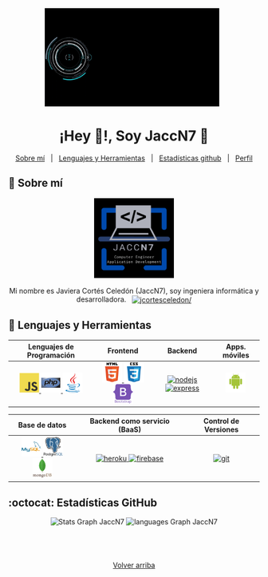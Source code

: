 <div align="center" id="top"> 
  <img src="./img/app.gif" alt="JaccN7Profile" width="350"/>
  &#xa0;

  <h1 align="center">¡Hey 👋!, Soy JaccN7 👾</h1>
</div>
<!-- Status -->

<!-- <h4 align="center"> 
	🚧  MiPerfilGithub 🚀 Under construction...  🚧
</h4> 

<hr> -->

<p align="center">
  <a href="#dart-sobre-mí">Sobre mí</a> &#xa0; | &#xa0; 
  <a href="#rocket-lenguajes-y-herramientas">Lenguajes y Herramientas</a> &#xa0; | &#xa0;
  <a href="#octocat-estadísticas-github">Estadísticas github</a> &#xa0; | &#xa0;
  <a href="https://github.com/JaccN7](https://www.linkedin.com/in/jcortesceledon/" target="_blank">Perfil</a>
</p>

## :dart: Sobre mí ##
<!-- imagen circular-->

<div>
	<p align="center"><img src="./img/JaccN7.png" alt="JaccN7" width="160" height="160"/></p>  
	<p align="center">Mi nombre es Javiera Cortés Celedón (JaccN7), soy ingeniera informática y desarrolladora. &nbsp;   
		<a href="https://www.linkedin.com/in/jcortesceledon/" target="blank"><img align="center" src="https://raw.githubusercontent.com/rahuldkjain/github-profile-readme-generator/master/src/images/icons/Social/linked-in-alt.svg" alt="jcortesceledon/" height="15" width="15" /></a>
	</p>
</div>

## :rocket: Lenguajes y Herramientas ##

<div align="center">
	<table> 
		<thead>
			<tr>
				<th>Lenguajes de Programación</th>
				<th>Frontend</th>
				<th>Backend</th>
				<th>Apps. móviles</th>
			</tr>
		</thead>
		<tbody>
			<tr>
				<td align="center">
					<a href="https://developer.mozilla.org/en-US/docs/Web/JavaScript" target="_blank" rel="noreferrer"> 
						<img src="https://raw.githubusercontent.com/devicons/devicon/master/icons/javascript/javascript-original.svg" alt="javascript" width="40" height="40"/> 
					</a> 
					<a href="https://www.php.net" target="_blank" rel="noreferrer"> 
						<img src="https://raw.githubusercontent.com/devicons/devicon/master/icons/php/php-original.svg" alt="php" width="40" height="40"/> 
					</a>
					<a href="https://www.java.com" target="_blank" rel="noreferrer"> 
						<img src="https://raw.githubusercontent.com/devicons/devicon/master/icons/java/java-original.svg" alt="java" width="40" height="40"/> 
					</a>
				</td>
				<td align="center">
					<a href="https://www.w3.org/html/" target="_blank" rel="noreferrer"> 
						<img src="https://raw.githubusercontent.com/devicons/devicon/master/icons/html5/html5-original-wordmark.svg" alt="html5" width="40" height="40"/> 
					</a> 
					<a href="https://www.w3schools.com/css/" target="_blank" rel="noreferrer"> 
						<img src="https://raw.githubusercontent.com/devicons/devicon/master/icons/css3/css3-original-wordmark.svg" alt="css3" width="40" height="40"/> 
					</a> 
					<a href="https://getbootstrap.com" target="_blank" rel="noreferrer"> 
						<img src="https://raw.githubusercontent.com/devicons/devicon/master/icons/bootstrap/bootstrap-plain-wordmark.svg" alt="bootstrap" width="40" height="40"/> 
					</a>
				</td>
				<td align="center">
					<a href="https://nodejs.org" target="_blank" rel="noreferrer"> 
						<img src="https://ugeek.github.io/blog/images-blog/node.png" alt="nodejs" width="40" height="40"/> 
					</a> 
					<a href="https://expressjs.com" target="_blank" rel="noreferrer"> 
						<img src="https://progsoft.net/images/expressjs-icon-f4b1ca110af85bc084ca10fad689ab5488db40c7.png" alt="express" width="40" height="40"/> 
					</a>
				</td>
				<td align="center">
				<a href="https://developer.android.com" target="_blank" rel="noreferrer"> 
					<img src="https://raw.githubusercontent.com/devicons/devicon/master/icons/android/android-original-wordmark.svg" alt="android" width="40" height="40"/> 
				</a>
				</td>
			</tr>
		</tbody>
	</table>
</div>

<div align="center">
	<table>
		<thead>
			<tr>
				<th>Base de datos</th>
				<th>Backend como servicio (BaaS)</th>
				<th>Control de Versiones</th>
			</tr>
		</thead>
		<tbody>
			<tr>
				<td align="center">
					<a href="https://www.mysql.com/" target="_blank" rel="noreferrer"> 
						<img src="https://raw.githubusercontent.com/devicons/devicon/master/icons/mysql/mysql-original-wordmark.svg" alt="mysql" width="40" height="40"/> 
					</a> 
					<a href="https://www.postgresql.org" target="_blank" rel="noreferrer"> 
						<img src="https://raw.githubusercontent.com/devicons/devicon/master/icons/postgresql/postgresql-original-wordmark.svg" alt="postgresql" width="40" height="40"/> 
					</a> 
					<a href="https://www.mongodb.com/" target="_blank" rel="noreferrer"> 
						<img src="https://raw.githubusercontent.com/devicons/devicon/master/icons/mongodb/mongodb-original-wordmark.svg" alt="mongodb" width="40" height="40"/> 
					</a> 
				</td>
				<td align="center">
					<a href="https://heroku.com" target="_blank" rel="noreferrer"> 
						<img src="https://www.vectorlogo.zone/logos/heroku/heroku-icon.svg" alt="heroku" width="40" height="40"/> 
					</a> 
					<a href="https://firebase.google.com/" target="_blank" rel="noreferrer"> 
						<img src="https://www.vectorlogo.zone/logos/firebase/firebase-icon.svg" alt="firebase" width="40" height="40"/> 
					</a> 
				</td>
				<td align="center">
					<a href="https://git-scm.com/" target="_blank" rel="noreferrer"> 
						<img src="https://www.vectorlogo.zone/logos/git-scm/git-scm-icon.svg" alt="git" width="40" height="40"/> 
					</a> 
				</td>
			</tr>
		</tbody>
	</table>
</div>

## :octocat: Estadísticas GitHub ##

<div align="center">
  <img src="https://github-readme-stats.vercel.app/api?hide_title=false&hide_rank=false&show_icons=true&include_all_commits=true&count_private=true&disable_animations=false&theme=midnight-purple&locale=es&hide_border=true&username=JaccN7" height="150" alt="Stats Graph JaccN7"  />
  <img src="https://github-readme-stats.vercel.app/api/top-langs?locale=es&hide_title=false&layout=compact&card_width=320&langs_count=8&theme=midnight-purple&hide_border=true&username=JaccN7" height="150" alt="languages Graph JaccN7"  />
</div>

<!-- <div align="center"> 
	<a href="https://github.com/ryo-ma/github-profile-trophy">
		<img src="https://github-profile-trophy.vercel.app/?username=JaccN7&&theme=darkhub" alt="Trophies Jaccn7" />
	</a> 
</div> -->

###
&#xa0;

##
<p align="center">
<a href="#top">Volver arriba</a>
</p>
